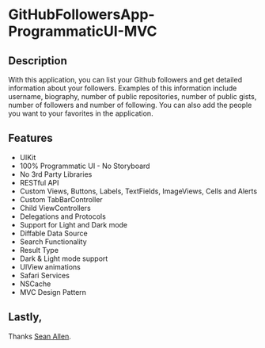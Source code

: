 # GitHubFollowersApp-ProgrammaticUI-MVC


## **Description**
With this application, you can list your Github followers and get detailed information about your followers. Examples of this information include username, biography, number of public repositories, number of public gists, number of followers and number of following. You can also add the people you want to your favorites in the application.

## **Features**

 - UIKit
 - 100% Programmatic UI - No Storyboard
 - No 3rd Party Libraries
 - RESTful API
 - Custom Views, Buttons, Labels, TextFields, ImageViews, Cells and Alerts
 - Custom TabBarController
 - Child ViewControllers
 - Delegations and Protocols
 - Support for Light and Dark mode
 - Diffable Data Source
 - Search Functionality
 - Result Type
 - Dark & Light mode support
 - UIView animations
 - Safari Services
 - NSCache
 - MVC Design Pattern


## Lastly,
Thanks <a href="https://twitter.com/seanallen_dev">Sean Allen</a>.
